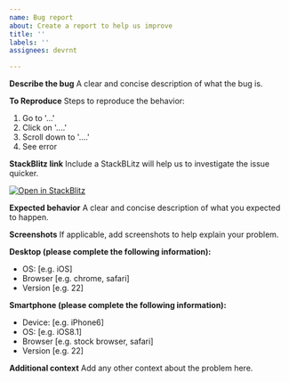 ```yaml
---
name: Bug report
about: Create a report to help us improve
title: ''
labels: ''
assignees: devrnt

---
```


**Describe the bug**
A clear and concise description of what the bug is.

**To Reproduce**
Steps to reproduce the behavior:
1. Go to '...'
2. Click on '....'
3. Scroll down to '....'
4. See error

**StackBlitz link**
Include a StackBLitz will help us to investigate the issue quicker.  

[![Open in StackBlitz](https://developer.stackblitz.com/img/open_in_stackblitz_small.svg)](https://stackblitz.com/fork/github/devrnt/react-use-intercom/)

**Expected behavior**
A clear and concise description of what you expected to happen.

**Screenshots**
If applicable, add screenshots to help explain your problem.

**Desktop (please complete the following information):**
 - OS: [e.g. iOS]
 - Browser [e.g. chrome, safari]
 - Version [e.g. 22]

**Smartphone (please complete the following information):**
 - Device: [e.g. iPhone6]
 - OS: [e.g. iOS8.1]
 - Browser [e.g. stock browser, safari]
 - Version [e.g. 22]

**Additional context**
Add any other context about the problem here.
